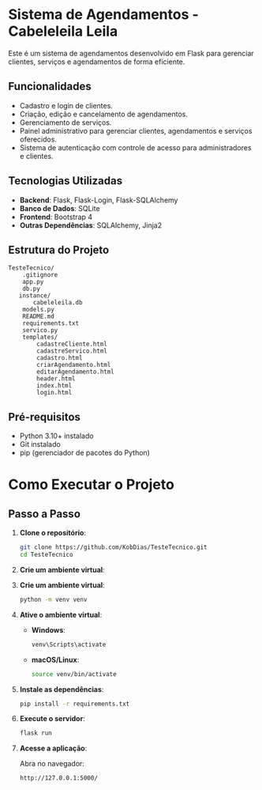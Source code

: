 # Sistema de Agendamentos - Cabeleleila Leila

Este é um sistema de agendamentos desenvolvido em Flask para gerenciar clientes, serviços e agendamentos de forma eficiente.

## Funcionalidades

- Cadastro e login de clientes.
- Criação, edição e cancelamento de agendamentos.
- Gerenciamento de serviços.
- Painel administrativo para gerenciar clientes, agendamentos e serviços oferecidos.
- Sistema de autenticação com controle de acesso para administradores e clientes.

## Tecnologias Utilizadas

- **Backend**: Flask, Flask-Login, Flask-SQLAlchemy
- **Banco de Dados**: SQLite
- **Frontend**: Bootstrap 4
- **Outras Dependências**: SQLAlchemy, Jinja2

## Estrutura do Projeto

```
TesteTecnico/
    .gitignore
    app.py
    db.py
   instance/
       cabeleleila.db
    models.py
    README.md
    requirements.txt
    servico.py
    templates/
        cadastreCliente.html
        cadastreServico.html
        cadastro.html
        criarAgendamento.html
        editarAgendamento.html
        header.html
        index.html
        login.html
```

## Pré-requisitos

- Python 3.10+ instalado
- Git instalado
- pip (gerenciador de pacotes do Python)

# Como Executar o Projeto

## Passo a Passo

1. **Clone o repositório**:
   ```bash
   git clone https://github.com/KobDias/TesteTecnico.git
   cd TesteTecnico
   ```

2. **Crie um ambiente virtual**:
2. **Crie um ambiente virtual**:
   ```bash
   python -m venv venv
   ```

3. **Ative o ambiente virtual**:
   - **Windows**:
     ```bash
     venv\Scripts\activate
     ```
   - **macOS/Linux**:
     ```bash
     source venv/bin/activate
     ```

4. **Instale as dependências**:
   ```bash
   pip install -r requirements.txt
   ```

5. **Execute o servidor**:
   ```bash
   flask run
   ```

6. **Acesse a aplicação**:

   Abra no navegador:
      
   ```
   http://127.0.0.1:5000/
   ```
